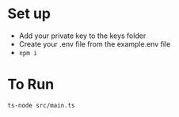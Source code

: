 # Set up
 - Add your private key to the keys folder
 - Create your .env file from the example.env file
 - `npm i`

# To Run
    ts-node src/main.ts
